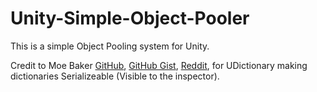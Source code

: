 # Unity-Simple-Object-Pooler

This is a simple Object Pooling system for Unity.
 
Credit to Moe Baker [GitHub](https://gist.github.com/Moe-Baker/e36610361012d586b1393994febeb5d2), [GitHub Gist](https://github.com/Moe-Baker), [Reddit](https://www.reddit.com/user/Moe_Baker/), for UDictionary making dictionaries Serializeable (Visible to the inspector).
